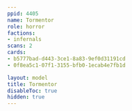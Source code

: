 ```yaml
---
ppid: 4405
name: Tormentor
role: horror
factions:
- infernals
scans: 2
cards:
- b5777bad-d443-3ce1-8a83-9ef0d31191cd
- 0f8ea5c1-07f1-3155-bfb0-1ecab4e7fb1d

layout: model
title: Tormentor
disableToc: true
hidden: true
---
```

